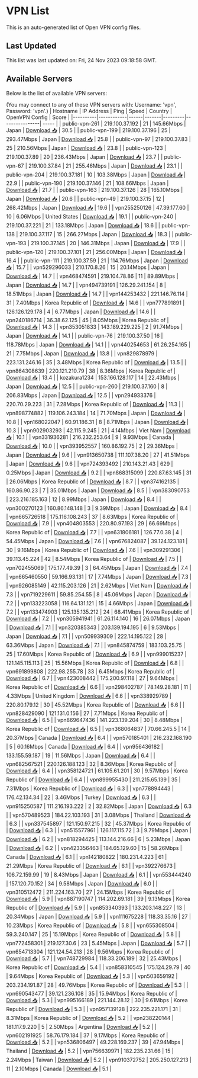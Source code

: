# VPN List

This is an auto-generated list of Open VPN config files.

## Last Updated

This list was last updated on: Fri, 24 Nov 2023 09:18:58 GMT.

## Available Servers

Below is the list of available VPN servers:

(You may connect to any of these VPN servers with: Username: 'vpn', Password: 'vpn'.)
| Hostname | IP Address | Ping | Speed | Country | OpenVPN Config | Score |
|----------|------------|------|-------|---------|----------------| ----- |
| public-vpn-261 | 219.100.37.192 | 21 | 145.66Mbps | Japan | [Download 📥](./configs/server_0_JP.ovpn) | 30.5 |
| public-vpn-199 | 219.100.37.196 | 25 | 293.47Mbps | Japan | [Download 📥](./configs/server_1_JP.ovpn) | 25.8 |
| public-vpn-97 | 219.100.37.83 | 25 | 210.56Mbps | Japan | [Download 📥](./configs/server_2_JP.ovpn) | 23.8 |
| public-vpn-123 | 219.100.37.89 | 20 | 236.43Mbps | Japan | [Download 📥](./configs/server_3_JP.ovpn) | 23.7 |
| public-vpn-67 | 219.100.37.84 | 21 | 255.46Mbps | Japan | [Download 📥](./configs/server_4_JP.ovpn) | 23.1 |
| public-vpn-204 | 219.100.37.181 | 10 | 103.38Mbps | Japan | [Download 📥](./configs/server_5_JP.ovpn) | 22.9 |
| public-vpn-190 | 219.100.37.146 | 21 | 108.66Mbps | Japan | [Download 📥](./configs/server_6_JP.ovpn) | 21.7 |
| public-vpn-163 | 219.100.37.126 | 28 | 165.10Mbps | Japan | [Download 📥](./configs/server_7_JP.ovpn) | 20.6 |
| public-vpn-49 | 219.100.37.15 | 12 | 268.42Mbps | Japan | [Download 📥](./configs/server_8_JP.ovpn) | 19.6 |
| vpn255250126 | 47.39.177.60 | 10 | 6.06Mbps | United States | [Download 📥](./configs/server_9_US.ovpn) | 19.1 |
| public-vpn-240 | 219.100.37.221 | 21 | 133.18Mbps | Japan | [Download 📥](./configs/server_10_JP.ovpn) | 18.6 |
| public-vpn-138 | 219.100.37.117 | 15 | 266.27Mbps | Japan | [Download 📥](./configs/server_11_JP.ovpn) | 18.3 |
| public-vpn-193 | 219.100.37.145 | 20 | 146.31Mbps | Japan | [Download 📥](./configs/server_12_JP.ovpn) | 17.9 |
| public-vpn-120 | 219.100.37.101 | 21 | 256.00Mbps | Japan | [Download 📥](./configs/server_13_JP.ovpn) | 16.4 |
| public-vpn-111 | 219.100.37.59 | 21 | 114.76Mbps | Japan | [Download 📥](./configs/server_14_JP.ovpn) | 15.7 |
| vpn529296033 | 210.170.8.26 | 15 | 20.14Mbps | Japan | [Download 📥](./configs/server_15_JP.ovpn) | 14.7 |
| vpn468474591 | 219.104.78.86 | 11 | 89.89Mbps | Japan | [Download 📥](./configs/server_16_JP.ovpn) | 14.7 |
| vpn494739191 | 126.29.241.154 | 8 | 18.51Mbps | Japan | [Download 📥](./configs/server_17_JP.ovpn) | 14.7 |
| vpn144253432 | 221.146.76.114 | 31 | 7.40Mbps | Korea Republic of | [Download 📥](./configs/server_18_KR.ovpn) | 14.6 |
| vpn777891891 | 126.126.129.178 | 4 | 6.77Mbps | Japan | [Download 📥](./configs/server_19_JP.ovpn) | 14.6 |
| vpn240186714 | 36.38.62.125 | 45 | 8.05Mbps | Korea Republic of | [Download 📥](./configs/server_20_KR.ovpn) | 14.3 |
| vpn353051833 | 143.189.229.225 | 2 | 91.74Mbps | Japan | [Download 📥](./configs/server_21_JP.ovpn) | 14.1 |
| public-vpn-76 | 219.100.37.50 | 16 | 118.78Mbps | Japan | [Download 📥](./configs/server_22_JP.ovpn) | 14.1 |
| vpn440254653 | 61.26.254.165 | 21 | 7.75Mbps | Japan | [Download 📥](./configs/server_23_JP.ovpn) | 13.8 |
| vpn829878979 | 223.131.246.16 | 35 | 3.48Mbps | Korea Republic of | [Download 📥](./configs/server_24_KR.ovpn) | 13.5 |
| vpn864308639 | 220.121.210.79 | 38 | 8.36Mbps | Korea Republic of | [Download 📥](./configs/server_25_KR.ovpn) | 13.4 |
| kozakura1234 | 153.166.128.117 | 14 | 22.43Mbps | Japan | [Download 📥](./configs/server_26_JP.ovpn) | 12.5 |
| public-vpn-260 | 219.100.37.160 | 8 | 206.83Mbps | Japan | [Download 📥](./configs/server_27_JP.ovpn) | 12.5 |
| vpn294933376 | 220.70.29.223 | 31 | 7.28Mbps | Korea Republic of | [Download 📥](./configs/server_28_KR.ovpn) | 11.3 |
| vpn898774882 | 119.106.243.184 | 14 | 71.70Mbps | Japan | [Download 📥](./configs/server_29_JP.ovpn) | 10.8 |
| vpn168022047 | 60.91.186.31 | 8 | 8.71Mbps | Japan | [Download 📥](./configs/server_30_JP.ovpn) | 10.3 |
| vpn902903293 | 42.115.9.245 | 21 | 4.14Mbps | Viet Nam | [Download 📥](./configs/server_31_VN.ovpn) | 10.1 |
| vpn331936281 | 216.232.253.64 | 9 | 9.93Mbps | Canada | [Download 📥](./configs/server_32_CA.ovpn) | 10.0 |
| vpn393952557 | 160.86.192.75 | 2 | 29.36Mbps | Japan | [Download 📥](./configs/server_33_JP.ovpn) | 9.6 |
| vpn913650738 | 111.107.38.20 | 27 | 41.51Mbps | Japan | [Download 📥](./configs/server_34_JP.ovpn) | 9.6 |
| vpn724393492 | 210.143.21.43 | 629 | 0.25Mbps | Japan | [Download 📥](./configs/server_35_JP.ovpn) | 9.2 |
| vpn868315099 | 220.87.63.145 | 31 | 26.06Mbps | Korea Republic of | [Download 📥](./configs/server_36_KR.ovpn) | 8.7 |
| vpn374162135 | 160.86.90.23 | 7 | 35.01Mbps | Japan | [Download 📥](./configs/server_37_JP.ovpn) | 8.5 |
| vpn383090753 | 223.216.185.163 | 12 | 8.99Mbps | Japan | [Download 📥](./configs/server_38_JP.ovpn) | 8.4 |
| vpn300270123 | 160.86.148.148 | 3 | 9.39Mbps | Japan | [Download 📥](./configs/server_39_JP.ovpn) | 8.4 |
| vpn665726518 | 175.116.108.243 | 37 | 8.63Mbps | Korea Republic of | [Download 📥](./configs/server_40_KR.ovpn) | 7.9 |
| vpn404803553 | 220.80.97.193 | 29 | 66.69Mbps | Korea Republic of | [Download 📥](./configs/server_41_KR.ovpn) | 7.7 |
| vpn631806181 | 126.77.0.38 | 4 | 54.45Mbps | Japan | [Download 📥](./configs/server_42_JP.ovpn) | 7.6 |
| vpn676824087 | 39.124.123.181 | 30 | 9.16Mbps | Korea Republic of | [Download 📥](./configs/server_43_KR.ovpn) | 7.6 |
| vpn309291306 | 39.113.45.224 | 42 | 8.54Mbps | Korea Republic of | [Download 📥](./configs/server_44_KR.ovpn) | 7.5 |
| vpn702455069 | 175.177.49.39 | 3 | 64.45Mbps | Japan | [Download 📥](./configs/server_45_JP.ovpn) | 7.4 |
| vpn665460550 | 59.166.93.131 | 17 | 7.74Mbps | Japan | [Download 📥](./configs/server_46_JP.ovpn) | 7.3 |
| vpn926085149 | 42.115.203.126 | 21 | 2.62Mbps | Viet Nam | [Download 📥](./configs/server_47_VN.ovpn) | 7.3 |
| vpn719229611 | 59.85.254.55 | 8 | 45.06Mbps | Japan | [Download 📥](./configs/server_48_JP.ovpn) | 7.2 |
| vpn133223058 | 116.64.131.121 | 15 | 4.66Mbps | Japan | [Download 📥](./configs/server_49_JP.ovpn) | 7.2 |
| vpn133474903 | 125.135.135.212 | 24 | 68.41Mbps | Korea Republic of | [Download 📥](./configs/server_50_KR.ovpn) | 7.2 |
| vpn305941941 | 61.26.114.140 | 16 | 26.07Mbps | Japan | [Download 📥](./configs/server_51_JP.ovpn) | 7.1 |
| vpn320385343 | 203.139.194.195 | 6 | 9.53Mbps | Japan | [Download 📥](./configs/server_52_JP.ovpn) | 7.1 |
| vpn509939309 | 222.14.195.122 | 28 | 63.36Mbps | Japan | [Download 📥](./configs/server_53_JP.ovpn) | 7.1 |
| vpn845874759 | 183.103.25.75 | 25 | 17.60Mbps | Korea Republic of | [Download 📥](./configs/server_54_KR.ovpn) | 6.9 |
| vpn999015237 | 121.145.115.113 | 25 | 15.56Mbps | Korea Republic of | [Download 📥](./configs/server_55_KR.ovpn) | 6.8 |
| vpn691899808 | 222.98.255.78 | 33 | 6.45Mbps | Korea Republic of | [Download 📥](./configs/server_56_KR.ovpn) | 6.7 |
| vpn423008442 | 175.200.97.118 | 27 | 9.64Mbps | Korea Republic of | [Download 📥](./configs/server_57_KR.ovpn) | 6.6 |
| vpn298402787 | 78.149.28.181 | 11 | 4.33Mbps | United Kingdom | [Download 📥](./configs/server_58_GB.ovpn) | 6.6 |
| vpn338929789 | 220.80.179.12 | 30 | 45.52Mbps | Korea Republic of | [Download 📥](./configs/server_59_KR.ovpn) | 6.6 |
| vpn828429090 | 121.131.0.156 | 27 | 7.71Mbps | Korea Republic of | [Download 📥](./configs/server_60_KR.ovpn) | 6.5 |
| vpn869647436 | 141.223.139.204 | 30 | 8.48Mbps | Korea Republic of | [Download 📥](./configs/server_61_KR.ovpn) | 6.5 |
| vpn368064837 | 70.66.245.5 | 14 | 20.37Mbps | Canada | [Download 📥](./configs/server_62_CA.ovpn) | 6.4 |
| vpn570185401 | 216.232.168.190 | 5 | 60.16Mbps | Canada | [Download 📥](./configs/server_63_CA.ovpn) | 6.4 |
| vpn956436182 | 133.155.59.187 | 19 | 11.56Mbps | Japan | [Download 📥](./configs/server_64_JP.ovpn) | 6.4 |
| vpn682567521 | 220.126.188.123 | 32 | 8.36Mbps | Korea Republic of | [Download 📥](./configs/server_65_KR.ovpn) | 6.4 |
| vpn358124721 | 61.105.61.201 | 30 | 9.57Mbps | Korea Republic of | [Download 📥](./configs/server_66_KR.ovpn) | 6.4 |
| vpn899955430 | 211.215.65.139 | 35 | 7.31Mbps | Korea Republic of | [Download 📥](./configs/server_67_KR.ovpn) | 6.3 |
| vpn778894443 | 176.42.134.34 | 22 | 3.46Mbps | Turkey | [Download 📥](./configs/server_68_TR.ovpn) | 6.3 |
| vpn915250587 | 111.216.193.222 | 2 | 32.82Mbps | Japan | [Download 📥](./configs/server_69_JP.ovpn) | 6.3 |
| vpn570489523 | 184.22.103.193 | 31 | 3.08Mbps | Thailand | [Download 📥](./configs/server_70_TH.ovpn) | 6.3 |
| vpn337545897 | 121.150.97.215 | 32 | 45.37Mbps | Korea Republic of | [Download 📥](./configs/server_71_KR.ovpn) | 6.3 |
| vpn515577961 | 126.117.115.72 | 3 | 9.79Mbps | Japan | [Download 📥](./configs/server_72_JP.ovpn) | 6.2 |
| vpn818294425 | 113.144.216.66 | 6 | 5.23Mbps | Japan | [Download 📥](./configs/server_73_JP.ovpn) | 6.2 |
| vpn423356463 | 184.65.129.60 | 15 | 58.26Mbps | Canada | [Download 📥](./configs/server_74_CA.ovpn) | 6.1 |
| vpn142180822 | 180.231.4.223 | 61 | 21.29Mbps | Korea Republic of | [Download 📥](./configs/server_75_KR.ovpn) | 6.1 |
| vpn392276673 | 106.72.159.99 | 19 | 8.43Mbps | Japan | [Download 📥](./configs/server_76_JP.ovpn) | 6.1 |
| vpn553444240 | 157.120.70.152 | 34 | 9.58Mbps | Japan | [Download 📥](./configs/server_77_JP.ovpn) | 6.0 |
| vpn310512472 | 211.224.163.70 | 27 | 24.15Mbps | Korea Republic of | [Download 📥](./configs/server_78_KR.ovpn) | 5.9 |
| vpn887190747 | 114.202.69.181 | 39 | 9.13Mbps | Korea Republic of | [Download 📥](./configs/server_79_KR.ovpn) | 5.9 |
| vpn853340393 | 133.203.148.227 | 13 | 20.34Mbps | Japan | [Download 📥](./configs/server_80_JP.ovpn) | 5.9 |
| vpn111675228 | 118.33.35.16 | 27 | 10.23Mbps | Korea Republic of | [Download 📥](./configs/server_81_KR.ovpn) | 5.8 |
| vpn655308504 | 59.3.240.147 | 25 | 15.19Mbps | Korea Republic of | [Download 📥](./configs/server_82_KR.ovpn) | 5.8 |
| vpn772458301 | 219.127.30.6 | 23 | 5.45Mbps | Japan | [Download 📥](./configs/server_83_JP.ovpn) | 5.7 |
| vpn654713304 | 121.124.54.213 | 28 | 9.56Mbps | Korea Republic of | [Download 📥](./configs/server_84_KR.ovpn) | 5.7 |
| vpn748729984 | 118.33.206.189 | 32 | 25.43Mbps | Korea Republic of | [Download 📥](./configs/server_85_KR.ovpn) | 5.4 |
| vpn858310545 | 175.124.29.79 | 40 | 9.64Mbps | Korea Republic of | [Download 📥](./configs/server_86_KR.ovpn) | 5.3 |
| vpn503659192 | 203.234.191.87 | 28 | 49.76Mbps | Korea Republic of | [Download 📥](./configs/server_87_KR.ovpn) | 5.3 |
| vpn690543477 | 39.121.236.108 | 35 | 15.94Mbps | Korea Republic of | [Download 📥](./configs/server_88_KR.ovpn) | 5.3 |
| vpn995166189 | 221.144.28.12 | 30 | 9.61Mbps | Korea Republic of | [Download 📥](./configs/server_89_KR.ovpn) | 5.3 |
| vpn957139128 | 222.235.221.171 | 31 | 8.31Mbps | Korea Republic of | [Download 📥](./configs/server_90_KR.ovpn) | 5.2 |
| vpn238220144 | 181.117.9.220 | 5 | 2.50Mbps | Argentina | [Download 📥](./configs/server_91_AR.ovpn) | 5.2 |
| vpn602191925 | 58.76.179.184 | 37 | 9.17Mbps | Korea Republic of | [Download 📥](./configs/server_92_KR.ovpn) | 5.2 |
| vpn536806497 | 49.228.169.237 | 39 | 47.94Mbps | Thailand | [Download 📥](./configs/server_93_TH.ovpn) | 5.2 |
| vpn756639971 | 182.235.231.66 | 15 | 2.24Mbps | Taiwan | [Download 📥](./configs/server_94_TW.ovpn) | 5.2 |
| vpn910372752 | 205.250.127.213 | 11 | 2.10Mbps | Canada | [Download 📥](./configs/server_95_CA.ovpn) | 5.1 |

